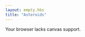 ```yaml
---
layout: empty.hbs
title: "Asteroids"
---
```


<link rel="stylesheet" href="asteroids.css"/>
<script src="vectormath.js"></script>
<script src="particle.js"></script>
<script src="asteroids.js"></script>
<div id="asteroids_container">
  <div id="fps"></div>
  <canvas id="asteroids" height="480" width="640">Your browser lacks canvas support.</canvas>
</div>